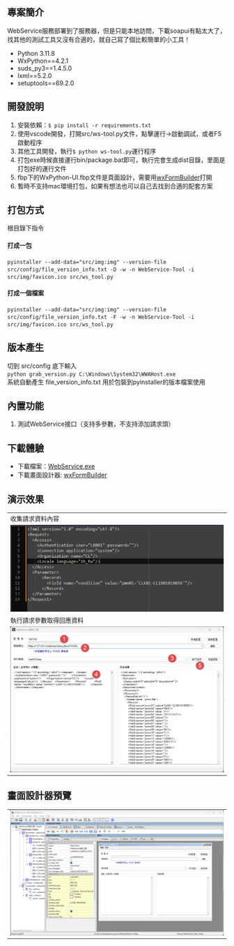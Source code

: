 ## 專案簡介

WebService服務部署到了服務器，但是只能本地訪問，下載soapui有點太大了，找其他的測試工具又沒有合適的，就自己寫了個比較簡單的小工具！

* Python 3.11.8
* WxPython==4.2.1
* suds_py3==1.4.5.0
* lxml==5.2.0
* setuptools==69.2.0

## 開發說明
1. 安裝依賴：`$ pip install -r requirements.txt`
2. 使用vscode開發，打開src/ws-tool.py文件，點擊運行→啟動調試，或者F5啟動程序
3. 其他工具開發，執行`$ python ws-tool.py`運行程序
4. 打包exe時候直接運行bin/package.bat即可，執行完會生成dist目錄，里面是打包好的運行文件
5. fbp下的WxPython-UI.fbp文件是頁面設計，需要用[wxFormBuilder](https://github.com/wxFormBuilder/wxFormBuilder)打開
6. 暫時不支持mac環境打包，如果有想法也可以自己去找到合適的配套方案

## 打包方式
根目錄下指令  
#### 打成一包
`pyinstaller --add-data="src/img:img" --version-file src/config/file_version_info.txt -D -w -n WebService-Tool -i src/img/favicon.ico src/ws_tool.py`  
#### 打成一個檔案
`pyinstaller --add-data="src/img:img" --version-file src/config/file_version_info.txt -F -w -n WebService-Tool -i src/img/favicon.ico src/ws_tool.py`  

## 版本產生
切到 src/config 底下輸入  
`python grab_version.py C:\Windows\System32\WWAHost.exe`  
系統自動產生 file_version_info.txt 用於包裝到pyinstaller的版本檔案使用

## 內置功能

1.  測試WebService接口（支持多參數，不支持添加請求頭）

## 下載體驗

- 下載檔案：[WebService.exe](<https://github.com/m121752332/webservice-py-tool/releases>)
- 下載畫面設計器: [wxFormBuilder](<https://github.com/wxFormBuilder/wxFormBuilder/releases/tag/v4.1.0>)


## 演示效果

<table>
    <tr>
        <td><label>收集請求資料內容</label></td>
    </tr>
    <tr>
        <td><img src="docs/webservice_tool_002.png"/></td>
    </tr>
    <tr>
        <td><label>執行請求參數取得回應資料</label></td>
    </tr>
    <tr>
        <td><img src="docs/webservice_tool_003.png"/></td>
    </tr>
</table>




## 畫面設計器預覽

<table>
    <tr>
        <td><img src="docs/webservice_tool_001.png"/></td>
    </tr>
</table>